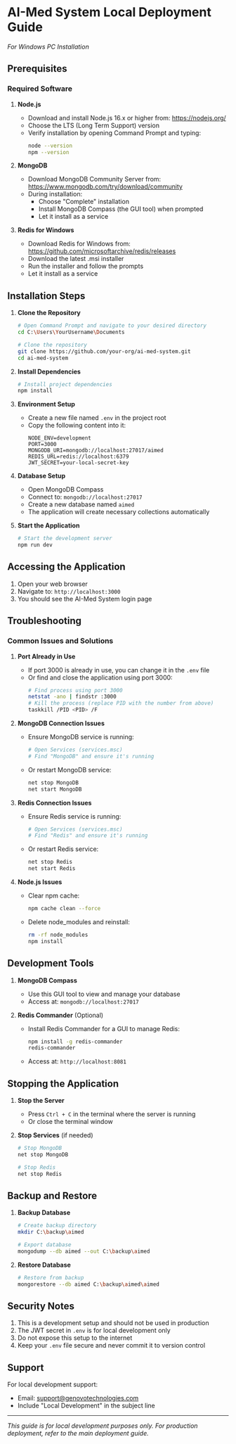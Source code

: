 # AI-Med System Local Deployment Guide
*For Windows PC Installation*

## Prerequisites

### Required Software
1. **Node.js**
   - Download and install Node.js 16.x or higher from: https://nodejs.org/
   - Choose the LTS (Long Term Support) version
   - Verify installation by opening Command Prompt and typing:
     ```bash
     node --version
     npm --version
     ```

2. **MongoDB**
   - Download MongoDB Community Server from: https://www.mongodb.com/try/download/community
   - During installation:
     - Choose "Complete" installation
     - Install MongoDB Compass (the GUI tool) when prompted
     - Let it install as a service

3. **Redis for Windows**
   - Download Redis for Windows from: https://github.com/microsoftarchive/redis/releases
   - Download the latest .msi installer
   - Run the installer and follow the prompts
   - Let it install as a service

## Installation Steps

1. **Clone the Repository**
   ```bash
   # Open Command Prompt and navigate to your desired directory
   cd C:\Users\YourUsername\Documents
   
   # Clone the repository
   git clone https://github.com/your-org/ai-med-system.git
   cd ai-med-system
   ```

2. **Install Dependencies**
   ```bash
   # Install project dependencies
   npm install
   ```

3. **Environment Setup**
   - Create a new file named `.env` in the project root
   - Copy the following content into it:
     ```
     NODE_ENV=development
     PORT=3000
     MONGODB_URI=mongodb://localhost:27017/aimed
     REDIS_URL=redis://localhost:6379
     JWT_SECRET=your-local-secret-key
     ```

4. **Database Setup**
   - Open MongoDB Compass
   - Connect to: `mongodb://localhost:27017`
   - Create a new database named `aimed`
   - The application will create necessary collections automatically

5. **Start the Application**
   ```bash
   # Start the development server
   npm run dev
   ```

## Accessing the Application

1. Open your web browser
2. Navigate to: `http://localhost:3000`
3. You should see the AI-Med System login page

## Troubleshooting

### Common Issues and Solutions

1. **Port Already in Use**
   - If port 3000 is already in use, you can change it in the `.env` file
   - Or find and close the application using port 3000:
     ```bash
     # Find process using port 3000
     netstat -ano | findstr :3000
     # Kill the process (replace PID with the number from above)
     taskkill /PID <PID> /F
     ```

2. **MongoDB Connection Issues**
   - Ensure MongoDB service is running:
     ```bash
     # Open Services (services.msc)
     # Find "MongoDB" and ensure it's running
     ```
   - Or restart MongoDB service:
     ```bash
     net stop MongoDB
     net start MongoDB
     ```

3. **Redis Connection Issues**
   - Ensure Redis service is running:
     ```bash
     # Open Services (services.msc)
     # Find "Redis" and ensure it's running
     ```
   - Or restart Redis service:
     ```bash
     net stop Redis
     net start Redis
     ```

4. **Node.js Issues**
   - Clear npm cache:
     ```bash
     npm cache clean --force
     ```
   - Delete node_modules and reinstall:
     ```bash
     rm -rf node_modules
     npm install
     ```

## Development Tools

1. **MongoDB Compass**
   - Use this GUI tool to view and manage your database
   - Access at: `mongodb://localhost:27017`

2. **Redis Commander** (Optional)
   - Install Redis Commander for a GUI to manage Redis:
     ```bash
     npm install -g redis-commander
     redis-commander
     ```
   - Access at: `http://localhost:8081`

## Stopping the Application

1. **Stop the Server**
   - Press `Ctrl + C` in the terminal where the server is running
   - Or close the terminal window

2. **Stop Services** (if needed)
   ```bash
   # Stop MongoDB
   net stop MongoDB
   
   # Stop Redis
   net stop Redis
   ```

## Backup and Restore

1. **Backup Database**
   ```bash
   # Create backup directory
   mkdir C:\backup\aimed
   
   # Export database
   mongodump --db aimed --out C:\backup\aimed
   ```

2. **Restore Database**
   ```bash
   # Restore from backup
   mongorestore --db aimed C:\backup\aimed\aimed
   ```

## Security Notes

1. This is a development setup and should not be used in production
2. The JWT secret in `.env` is for local development only
3. Do not expose this setup to the internet
4. Keep your `.env` file secure and never commit it to version control

## Support

For local development support:
- Email: support@genovotechnologies.com
- Include "Local Development" in the subject line

---

*This guide is for local development purposes only. For production deployment, refer to the main deployment guide.* 